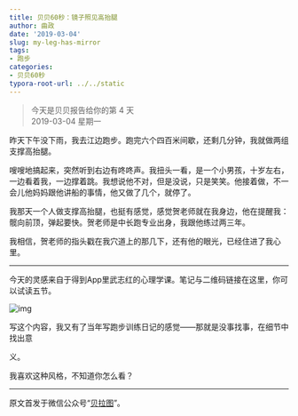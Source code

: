 ```yaml
---
title: 贝贝60秒：镜子照见高抬腿
author: 曲政
date: '2019-03-04'
slug: my-leg-has-mirror
tags:
- 跑步
categories:
- 贝贝60秒
typora-root-url: ../../static
---
```

> 今天是贝贝报告给你的第 4 天   
> 2019-03-04 星期一 

昨天下午没下雨，我去江边跑步。跑完六个四百米间歇，还剩几分钟，我就做两组支撑高抬腿。

嗖嗖地搞起来，突然听到右边有咚咚声。我扭头一看，是一个小男孩，十岁左右，一边看着我，一边撑着跳。我想说他不对，但是没说，只是笑笑。他接着做，不一会儿他妈妈跟他讲船的事情，他又做了几个，就停了。

我那天一个人做支撑高抬腿，也挺有感觉，感觉贺老师就在我身边，他在提醒我：髋向前顶，弹起要快。贺老师是中长跑专业出身，我跟他练过两三年。

我相信，贺老师的指头戳在我穴道上的那几下，还有他的眼光，已经住进了我心里。

------

今天的灵感来自于得到App里武志红的心理学课。笔记与二维码链接在这里，你可以试读五节。



![img](/images/2019-03-04-%E8%B4%9D%E8%B4%9D60%E7%A7%92%EF%BC%9A%E9%95%9C%E5%AD%90%E7%85%A7%E8%A7%81%E9%AB%98%E6%8A%AC%E8%85%BF/640-20191230125815359.jpeg)



写这个内容，我又有了当年写跑步训练日记的感觉——那就是没事找事，在细节中找出意

义。

我喜欢这种风格，不知道你怎么看？

---

原文首发于微信公众号“[贝拉图](https://mp.weixin.qq.com/s/8eMBbE7CCFkPWMhgGbm0Mw)”。